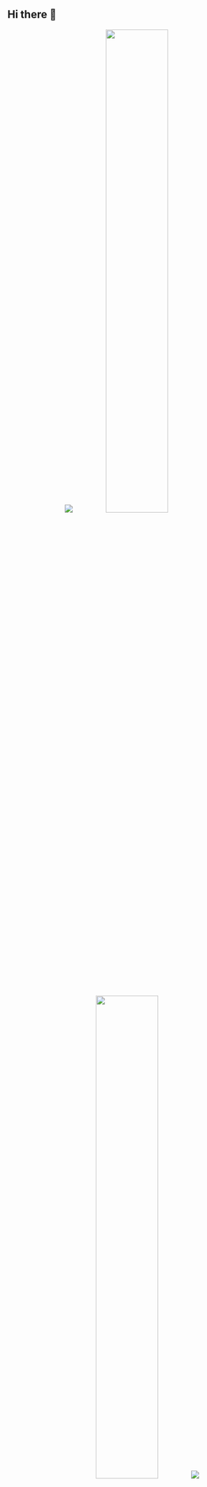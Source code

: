## Hi there 👋
<!--
Changer le texte dans la source du svg
-->

<p align="center">
    <img src="https://readme-typing-svg.demolab.com/?lines=Back-End%20developer%20 Junior;Experienced%20UI%2FUX%20Designer;2%20years%20of%20coding%20experience;Still%20learning%20new%20things&font=Fira%20Code&center=true&width=440&height=45&color=f75c7e&vCenter=true&pause=1000&size=22 /></a>
</p>

<p align="center">
  <img height="50%" width="auto" src ="https://github-readme-stats.vercel.app/api?username=leomougin&show_icons=true&count_private=true&theme=darcula&hide_border=true&hide=issues,contribs&bg_color=00000000">
  <img height="50%" width="auto" src ="https://github-readme-stats.vercel.app/api/top-langs/?username=leomougin&layout=compact&hide_border=true&theme=darcula&bg_color=00000000&langs_count=6&hide=jupyter%20notebook,tex,css,php&exclude_repo=Pacman-AI">
  <img src ="https://github-readme-streak-stats.herokuapp.com?user=aveek-saha&theme=darcula&hide_border=true&background=FFFFFF00">
</p>

<!--
Repository
 <p align="center">
  <img align="left" src ="https://github-readme-stats.vercel.app/api/pin/?username=aveek-saha&repo=ytdx">
  <img align="right" src ="https://github-readme-stats.vercel.app/api/pin/?username=aveek-saha&repo=pixel-weather">
</p>
-->

